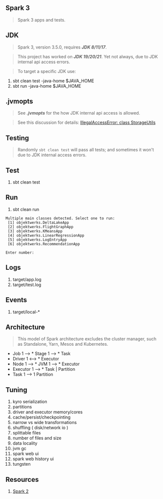 Spark 3
-------
>Spark 3 apps and tests.

JDK
---
>Spark 3, version 3.5.0, requires ***JDK 8/11/17***.

>This project has worked on ***JDK 19/20/21***. Yet not always, due to JDK internal api access errors.

>To target a specific JDK use:

1. sbt clean test -java-home $JAVA_HOME
2. sbt run -java-home $JAVA_HOME

.jvmopts
--------
>See ***.jvmopts*** for the how JDK internal api access is allowed.

>See this discussion for details: [IllegalAccessError: class StorageUtils](https://stackoverflow.com/questions/72724816/running-unit-tests-with-spark-3-3-0-on-java-17-fails-with-illegalaccesserror-cl)

Testing
-------
>Randomly ```sbt clean test``` will pass all tests; and sometimes it won't due to JDK internal access errors. 

Test
----
1. sbt clean test

Run
---
1. sbt clean run
```
Multiple main classes detected. Select one to run:
 [1] objektwerks.DeltaLakeApp
 [2] objektwerks.FlightGraphApp
 [3] objektwerks.KMeansApp
 [4] objektwerks.LinearRegressionApp
 [5] objektwerks.LogEntryApp
 [6] objektwerks.RecommendationApp

Enter number:
```

Logs
----
1. target/app.log
2. target/test.log

Events
------
1. target/local-*

Architecture
------------
>This model of Spark architecture excludes the cluster manager, such as Standalone, Yarn, Mesos and Kubernetes.
* Job 1 --> * Stage 1 --> * Task
* Driver 1 <--> * Executor
* Node 1 --> * JVM 1 --> * Executor
* Executor 1 --> * Task | Partition
* Task 1 --> 1 Partition

Tuning
------
1. kyro serialization
2. partitions
3. driver and executor memory/cores
4. cache/persist/checkpointing
5. narrow vs wide transformations
6. shuffling ( disk/network io )
7. splittable files
8. number of files and size
9. data locality
10. jvm gc
11. spark web ui
12. spark web history ui
13. tungsten

Resources
---------
1. [Spark 2](https://github.com/objektwerks/spark)